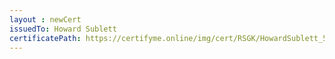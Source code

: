 ```yaml
--- 
layout : newCert 
issuedTo: Howard Sublett
certificatePath: https://certifyme.online/img/cert/RSGK/HowardSublett_54cc6.png
--- 
```

